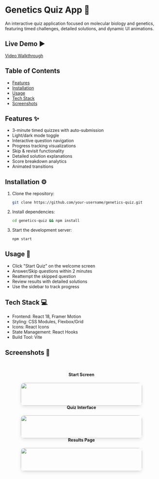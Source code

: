 # Genetics Quiz App 🧬

An interactive quiz application focused on molecular biology and genetics, featuring timed challenges, detailed solutions, and dynamic UI animations.

## Live Demo ▶️
<!-- Add hosted URL or video walkthrough link here -->
[Video Walkthrough](https://your-demo-link.com) 

## Table of Contents
- [Features](#features)
- [Installation](#installation)
- [Usage](#usage)
- [Tech Stack](#tech-stack)
- [Screenshots](#screenshots)

## Features ✨
- 3-minute timed quizzes with auto-submission
- Light/dark mode toggle
- Interactive question navigation
- Progress tracking visualizations
- Skip & revisit functionality
- Detailed solution explanations
- Score breakdown analytics
- Animated transitions

## Installation ⚙️

1. Clone the repository:
   ```bash
   git clone https://github.com/your-username/genetics-quiz.git
2. Install dependencies:
   ```bash
   cd genetics-quiz && npm install
3. Start the development server:
   ```bash
   npm start


## Usage 🚀

- Click "Start Quiz" on the welcome screen
- Answer/Skip questions within 2 minutes
- Reattempt the skipped question
- Review results with detailed solutions
- Use the sidebar to track progress

## Tech Stack 💻

- Frontend: React 18, Framer Motion
- Styling: CSS Modules, Flexbox/Grid
- Icons: React Icons
- State Management: React Hooks
- Build Tool: Vite

## Screenshots 📸

<div align="center" style="display: flex; flex-wrap: wrap; gap: 2rem; justify-content: center; margin: 2rem 0;">
  <div style="flex: 1; min-width: 300px; max-width: 400px; text-align: center;">
    <h4>Start Screen</h4>
    <img src="/public/start-screen.png" style="width: 100%; height: auto; border-radius: 12px; box-shadow: 0 4px 12px rgba(0,0,0,0.1);">
  </div>
  
  <div style="flex: 1; min-width: 300px; max-width: 400px; text-align: center;">
    <h4>Quiz Interface</h4>
    <img src="/public/quiz-interface.png" style="width: 100%; height: auto; border-radius: 12px; box-shadow: 0 4px 12px rgba(0,0,0,0.1);">
  </div>
  
  <div style="flex: 1; min-width: 300px; max-width: 400px; text-align: center;">
    <h4>Results Page</h4>
    <img src="/public/results-page.png" style="width: 100%; height: auto; border-radius: 12px; box-shadow: 0 4px 12px rgba(0,0,0,0.1);">
  </div>
</div>
